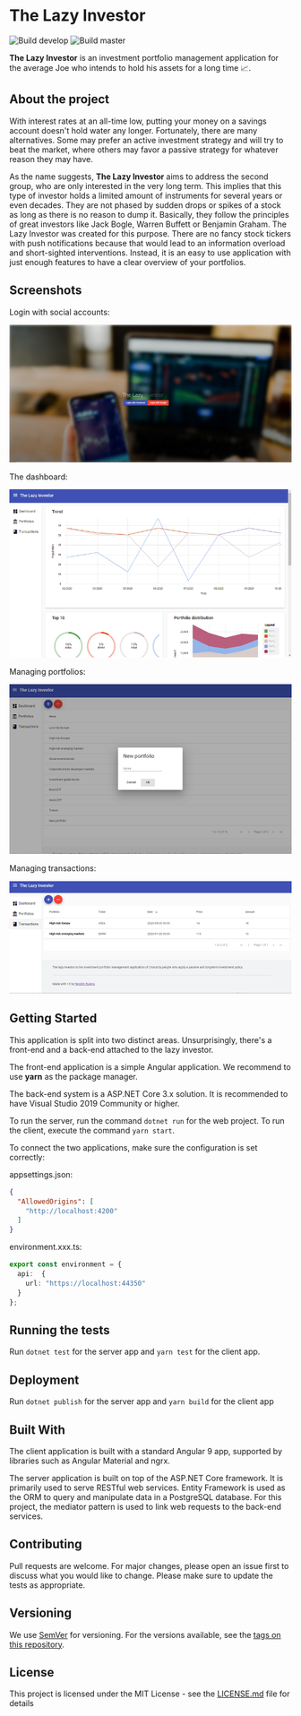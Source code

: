 # The Lazy Investor

![Build develop](https://img.shields.io/circleci/build/gh/hbulens/the-lazy-investor/develop?label=Build%20develop&token=fd9380b60e11d27b81f960c64177fdf0c83967ff) ![Build master](https://img.shields.io/circleci/build/gh/hbulens/the-lazy-investor/master?label=Build%20master&token=fd9380b60e11d27b81f960c64177fdf0c83967ff)

**The Lazy Investor**  is an investment portfolio management application for the average Joe who intends to hold his assets for a long time 📈.

## About the project

With interest rates at an all-time low, putting your money on a savings account doesn't hold water any longer. Fortunately, there are many alternatives. Some may prefer an active investment strategy and will try to beat the market, where others may favor a passive strategy for whatever reason they may have.

As the name suggests, **The Lazy Investor** aims to address the second group, who are only interested in the very long term. This implies that this type of investor holds a limited amount of instruments for several years or even decades. They are not phased by sudden drops or spikes of a stock as long as there is no reason to dump it. Basically, they follow the principles of great investors like Jack Bogle, Warren Buffett or Benjamin Graham. The Lazy Investor was created for this purpose. There are no fancy stock tickers with push notifications because that would lead to an information overload and short-sighted interventions. Instead, it is an easy to use application with just enough features to have a clear overview of your portfolios.

## Screenshots

Login with social accounts:

![Login](docs/assets/the-lazy-investor-4.png)

The dashboard:

![Dashboard](docs/assets/the-lazy-investor.png)

Managing portfolios:

![Portfolios](docs/assets/the-lazy-investor-2.png)

Managing transactions:

![Transactions](docs/assets/the-lazy-investor-3.png)

## Getting Started

This application is split into two distinct areas. Unsurprisingly, there's a front-end and a back-end attached to the lazy investor.

The front-end application is a simple Angular application. We recommend to use **yarn** as the package manager.

The back-end system is a ASP.NET Core 3.x solution. It is recommended to have Visual Studio 2019 Community or higher.

To run the server, run the command `dotnet run` for the web project.
To run the client, execute the command `yarn start`.

To connect the two applications, make sure the configuration is set correctly:

appsettings.json:
``` json
{     
  "AllowedOrigins": [
    "http://localhost:4200"
  ]
}
```

environment.xxx.ts:

```typescript
export const environment = {
  api:  {
    url: "https://localhost:44350"
  }
};
```

## Running the tests

Run `dotnet test` for the server app and `yarn test` for the client app.

## Deployment

Run `dotnet publish` for the server app and `yarn build` for the client app

## Built With

The client application is built with a standard Angular 9 app, supported by libraries such as Angular Material and ngrx.

The server application is built on top of the ASP.NET Core framework. It is primarily used to serve RESTful web services. Entity Framework is used as the ORM to query and manipulate data in a PostgreSQL database. For this project, the mediator pattern is used to link web requests to the back-end services.

## Contributing

Pull requests are welcome. For major changes, please open an issue first to discuss what you would like to change. Please make sure to update the tests as appropriate.

## Versioning

We use [SemVer](http://semver.org/) for versioning. For the versions available, see the [tags on this repository](https://github.com/your/project/tags).

## License

This project is licensed under the MIT License - see the [LICENSE.md](LICENSE.md) file for details
